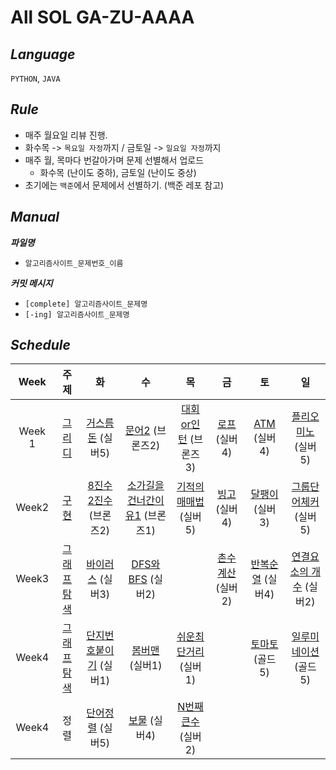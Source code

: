 # All SOL GA-ZU-AAAA

## **_Language_**

`PYTHON`,  `JAVA`

## **_Rule_**

- 매주 월요일 리뷰 진행.
- 화수목 -> `목요일 자정`까지 / 금토일 -> `일요일 자정`까지
- 매주 월, 목마다 번갈아가며 문제 선별해서 업로드
  - 화수목 (난이도 중하), 금토일 (난이도 중상)
- 초기에는 `백준`에서 문제에서 선별하기. (백준 레포 참고)

## **_Manual_**

**_파일명_**

- `알고리즘사이트_문제번호_이름`
  <br>

**_커밋 메시지_**

- `[complete] 알고리즘사이트_문제명`
- `[-ing] 알고리즘사이트_문제명`

## **_Schedule_**

|Week| 주제 | 화  | 수 | 목 | 금 | 토  | 일  |
| :--: | :-: | :-: | :-: | :-: | :-: | :-: | :-: |
|                                          Week 1      |   [그리디](https://github.com/Avatye-Internship/baekjoon/blob/main/greedy/README.md)|   [거스름돈](https://www.acmicpc.net/problem/14916) (실버5)| [문어2](https://www.acmicpc.net/problem/21313) (브론즈2)| [대회or인턴](https://www.acmicpc.net/problem/2875) (브론즈3)| [로프](https://www.acmicpc.net/problem/2217) (실버4) | [ATM](https://www.acmicpc.net/problem/11399) (실버4) | [플리오미노](https://www.acmicpc.net/problem/1343) (실버5)
|Week2|[구현](https://github.com/Avatye-Internship/baekjoon/tree/main/implementation)|[8진수2진수](https://www.acmicpc.net/problem/1212) (브론즈2)| [소가길을건너간이유1](https://www.acmicpc.net/problem/14467) (브론즈1)| [기적의매매법](https://www.acmicpc.net/problem/20546) (실버5) |  [빙고](https://www.acmicpc.net/problem/2578) (실버4) | [달팽이](https://www.acmicpc.net/problem/1913) (실버3) | [그룹단어체커](https://www.acmicpc.net/problem/1316) (실버5)
|Week3|[그래프탐색](https://github.com/Avatye-Internship/baekjoon/tree/main/graph_traversal)| [바이러스](https://www.acmicpc.net/problem/2606) (실버3)| [DFS와 BFS](https://www.acmicpc.net/problem/1260) (실버2)| | [촌수계산](https://www.acmicpc.net/problem/2644) (실버2) | [반복순열](https://www.acmicpc.net/problem/2331) (실버4) | [연결요소의 개수](https://www.acmicpc.net/problem/11724) (실버2)
|Week4|[그래프탐색](https://github.com/Avatye-Internship/baekjoon/tree/main/graph_traversal)| [단지번호붙이기](https://www.acmicpc.net/problem/2667) (실버1)| [봄버맨](https://www.acmicpc.net/problem/16918) (실버1)| [쉬운최단거리](https://www.acmicpc.net/problem/14940) (실버1) | | [토마토](https://www.acmicpc.net/problem/7569) (골드5) | [일루미네이션](https://www.acmicpc.net/problem/5547) (골드5)
|Week4|정렬| [단어정렬](https://www.acmicpc.net/problem/1181) (실버5)| [보물](https://www.acmicpc.net/problem/1026) (실버4)| [N번째큰수](https://www.acmicpc.net/problem/2075) (실버2) |
